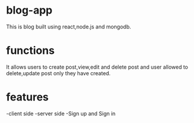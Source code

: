 # blog-app
This is blog built using react,node.js and mongodb.

# functions
It allows users to create post,view,edit and delete post and user allowed to delete,update post only they have created. 
# features
-client side
-server side
-Sign up and Sign in
